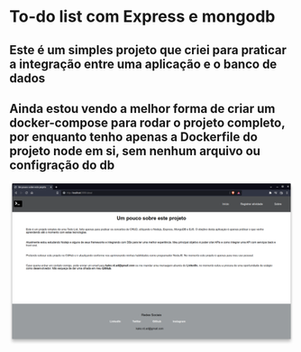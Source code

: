 # To-do list com Express e mongodb

## Este é um simples projeto que criei para praticar a integração entre uma aplicação e o banco de dados
## Ainda estou vendo a melhor forma de criar um docker-compose para rodar o projeto completo, por enquanto tenho apenas a Dockerfile do projeto node em si, sem nenhum arquivo ou configração do db

![Tela inicial](sample/10.png)
